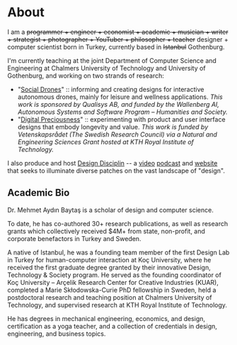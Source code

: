 # About

I am a ~~programmer + engineer + economist + academic + musician + writer + strategist + photographer + YouTuber + philosopher + teacher~~ designer + computer scientist born in Turkey, currently based in ~~Istanbul~~ Gothenburg.

I'm currently teaching at the joint Department of Computer Science and Engineering at Chalmers University of Technology and University of Gothenburg, and working on two strands of research:

- "[Social Drones](https://www.baytas.net/research/socialdrones/)" :: informing and creating designs for interactive autonomous drones, mainly for leisure and wellness applications. *This work is sponsored by Qualisys AB, and funded by the Wallenberg AI, Autonomous Systems and Software Program – Humanities and Society.*
- "[Digital Preciousness](https://www.baytas.net/research/digitalpreciousness/)" :: experimenting with product and user interface designs that embody longevity and value. *This work is funded by Vetenskapsrådet (The Swedish Research Council) via a Natural and Engineering Sciences Grant hosted at KTH Royal Institute of Technology.*

I also produce and host [Design Disciplin](https://www.designdisciplin.com/) -- a [video](https://www.youtube.com/designdisciplin) [podcast](https://podcast.designdisciplin.com/) and [website]((https://www.designdisciplin.com/)) that seeks to illuminate diverse patches on the vast landscape of "design".
  

## Academic Bio

Dr. Mehmet Aydın Baytaş is a scholar of design and computer science.

To date, he has co-authored 30+ research publications, as well as research grants which collectively received $4M+ from state, non-profit, and corporate benefactors in Turkey and Sweden.

A native of Istanbul, he was a founding team member of the first Design Lab in Turkey for human-computer interaction at Koç University, where he received the first graduate degree granted by their innovative Design, Technology & Society program. He served as the founding coordinator of Koç University – Arçelik Research Center for Creative Industries (KUAR), completed a Marie Skłodowska-Curie PhD fellowship in Sweden, held a postdoctoral research and teaching position at Chalmers University of Technology, and supervised research at KTH Royal Institute of Technology.

He has degrees in mechanical engineering, economics, and design, certification as a yoga teacher, and a collection of credentials in design, engineering, and business topics.
